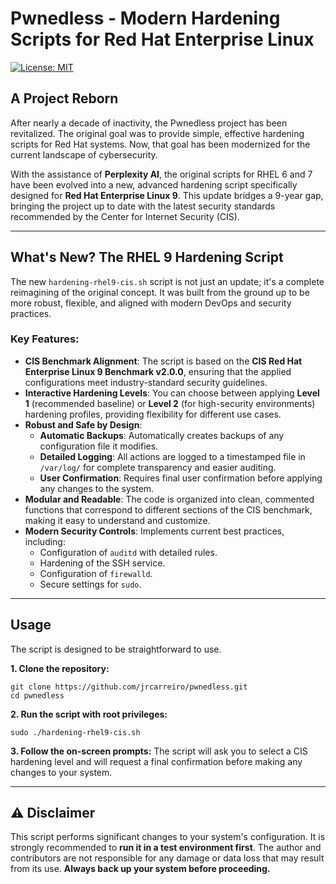 # Pwnedless - Modern Hardening Scripts for Red Hat Enterprise Linux

[![License: MIT](https://img.shields.io/badge/License-MIT-yellow.svg)](https://opensource.org/licenses/MIT)

## A Project Reborn

After nearly a decade of inactivity, the Pwnedless project has been revitalized. The original goal was to provide simple, effective hardening scripts for Red Hat systems. Now, that goal has been modernized for the current landscape of cybersecurity.

With the assistance of **Perplexity AI**, the original scripts for RHEL 6 and 7 have been evolved into a new, advanced hardening script specifically designed for **Red Hat Enterprise Linux 9**. This update bridges a 9-year gap, bringing the project up to date with the latest security standards recommended by the Center for Internet Security (CIS).

---

## What's New? The RHEL 9 Hardening Script

The new `hardening-rhel9-cis.sh` script is not just an update; it's a complete reimagining of the original concept. It was built from the ground up to be more robust, flexible, and aligned with modern DevOps and security practices.

### Key Features:

*   **CIS Benchmark Alignment**: The script is based on the **CIS Red Hat Enterprise Linux 9 Benchmark v2.0.0**, ensuring that the applied configurations meet industry-standard security guidelines.
*   **Interactive Hardening Levels**: You can choose between applying **Level 1** (recommended baseline) or **Level 2** (for high-security environments) hardening profiles, providing flexibility for different use cases.
*   **Robust and Safe by Design**:
    *   **Automatic Backups**: Automatically creates backups of any configuration file it modifies.
    *   **Detailed Logging**: All actions are logged to a timestamped file in `/var/log/` for complete transparency and easier auditing.
    *   **User Confirmation**: Requires final user confirmation before applying any changes to the system.
*   **Modular and Readable**: The code is organized into clean, commented functions that correspond to different sections of the CIS benchmark, making it easy to understand and customize.
*   **Modern Security Controls**: Implements current best practices, including:
    *   Configuration of `auditd` with detailed rules.
    *   Hardening of the SSH service.
    *   Configuration of `firewalld`.
    *   Secure settings for `sudo`.

---

## Usage

The script is designed to be straightforward to use.

**1. Clone the repository:**
```
git clone https://github.com/jrcarreiro/pwnedless.git
cd pwnedless
```

**2. Run the script with root privileges:**
```
sudo ./hardening-rhel9-cis.sh
```

**3. Follow the on-screen prompts:**
The script will ask you to select a CIS hardening level and will request a final confirmation before making any changes to your system.

---

## ⚠️ Disclaimer

This script performs significant changes to your system's configuration. It is strongly recommended to **run it in a test environment first**. The author and contributors are not responsible for any damage or data loss that may result from its use. **Always back up your system before proceeding.**
